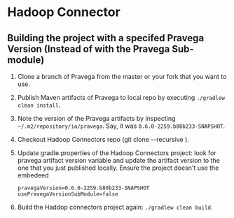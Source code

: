 # Hadoop Connector 

## Building the project with a specifed Pravega Version (Instead of with the Pravega Sub-module)

1. Clone a branch of Pravega from the master or your fork that you want to use.
2. Publish Maven artifacts of Pravega to local repo by executing `./gradlew clean install`. 
3. Note the version of the Pravega artifacts by inspecting `~/.m2/repository/io/pravega`. Say, it was `0.6.0-2259.b80b233-SNAPSHOT`.  
4. Checkout Hadoop Connectors repo (git clone --recursive <Hadoop-Repo>). 
5. Update gradle.properties of the Hadoop Connectors project: look for pravega artifact version variable and update the artifact version to the one that you just published locally. Ensure the project doesn't use the embedeed
   
   ```
   pravegaVersion=0.6.0-2259.b80b233-SNAPSHOT
   usePravegaVersionSubModule=false
   ```
6. Build the Haddop connectors project again: `./gradlew clean build`.
